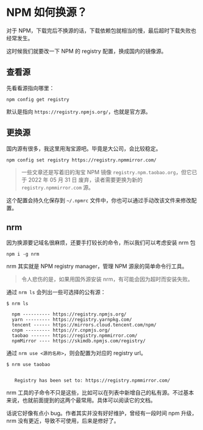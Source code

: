 # NPM 如何换源？

对于 NPM，下载完后不换源的话，下载依赖包就相当的慢，最后超时下载失败也经常发生。

这时候我们就要改一下 NPM 的 registry 配置，换成国内的镜像源。

## 查看源

先看看源指向哪里：

```text
npm config get registry
```

默认是指向 `https://registry.npmjs.org/`，也就是官方源。

## 更换源

国内源有很多，我这里用淘宝源吧。毕竟是大公司，会比较稳定。

```text
npm config set registry https://registry.npmmirror.com/
```

> 一些文章还是写着旧的淘宝 NPM 镜像 `registry.npm.taobao.org`，但它已于 2022 年 05 月 31 日 废弃，读者需要更换为新的 `registry.npmmirror.com` 源。

这个配置会持久化保存到 `~/.npmrc` 文件中，你也可以通过手动改该文件来修改配置。

## nrm

因为换源要记域名很麻烦，还要手打较长的命令，所以我们可以考虑安装 nrm 包

```text
npm i -g nrm
```

nrm 其实就是 NPM registry manager，管理 NPM 源泉的简单命令行工具。

> 令人悲伤的是，如果用国外源安装 nrm，有可能会因为超时而安装失败。

通过 `nrm ls` 会列出一些可选择的公有源：

```text
$ nrm ls

  npm ---------- https://registry.npmjs.org/
  yarn --------- https://registry.yarnpkg.com/
  tencent ------ https://mirrors.cloud.tencent.com/npm/
  cnpm --------- https://r.cnpmjs.org/
  taobao ------- https://registry.npmmirror.com/
  npmMirror ---- https://skimdb.npmjs.com/registry/
```

通过 `nrm use <源的名称>`，则会配置为对应的 registry url。

```text
$ nrm use taobao


   Registry has been set to: https://registry.npmmirror.com/
```

nrm 工具的子命令不只是这些，比如可以在列表中新增自己的私有源。不过基本来说，也就前面提到的这两个最常用。具体可以阅读它的文档。

话说它好像有点小 bug。作者其实并没有好好维护，曾经有一段时间 npm 升级，nrm 没有更近，导致不可使用，后来是修好了。
